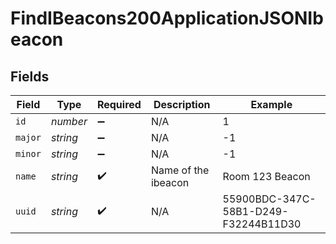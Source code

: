 # FindIBeacons200ApplicationJSONIbeacon


## Fields

| Field                                | Type                                 | Required                             | Description                          | Example                              |
| ------------------------------------ | ------------------------------------ | ------------------------------------ | ------------------------------------ | ------------------------------------ |
| `id`                                 | *number*                             | :heavy_minus_sign:                   | N/A                                  | 1                                    |
| `major`                              | *string*                             | :heavy_minus_sign:                   | N/A                                  | -1                                   |
| `minor`                              | *string*                             | :heavy_minus_sign:                   | N/A                                  | -1                                   |
| `name`                               | *string*                             | :heavy_check_mark:                   | Name of the ibeacon                  | Room 123 Beacon                      |
| `uuid`                               | *string*                             | :heavy_check_mark:                   | N/A                                  | 55900BDC-347C-58B1-D249-F32244B11D30 |